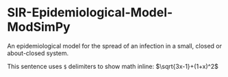 # SIR-Epidemiological-Model-ModSimPy
An epidemiological model for the spread of an infection in a small, closed or about-closed system.

This sentence uses `$` delimiters to show math inline:  $\sqrt{3x-1}+(1+x)^2$

